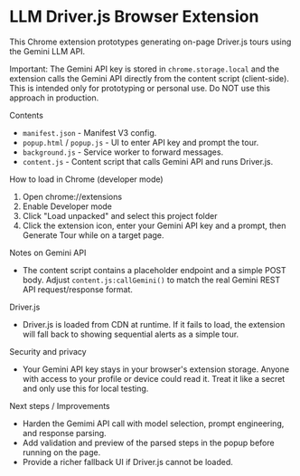 # LLM Driver.js Browser Extension

This Chrome extension prototypes generating on-page Driver.js tours using the Gemini LLM API.

Important: The Gemini API key is stored in `chrome.storage.local` and the extension calls the Gemini API directly from the content script (client-side). This is intended only for prototyping or personal use. Do NOT use this approach in production.

Contents
- `manifest.json` - Manifest V3 config.
- `popup.html` / `popup.js` - UI to enter API key and prompt the tour.
- `background.js` - Service worker to forward messages.
- `content.js` - Content script that calls Gemini API and runs Driver.js.

How to load in Chrome (developer mode)
1. Open chrome://extensions
2. Enable Developer mode
3. Click "Load unpacked" and select this project folder
4. Click the extension icon, enter your Gemini API key and a prompt, then Generate Tour while on a target page.

Notes on Gemini API
- The content script contains a placeholder endpoint and a simple POST body. Adjust `content.js:callGemini()` to match the real Gemini REST API request/response format.

Driver.js
- Driver.js is loaded from CDN at runtime. If it fails to load, the extension will fall back to showing sequential alerts as a simple tour.

Security and privacy
- Your Gemini API key stays in your browser's extension storage. Anyone with access to your profile or device could read it. Treat it like a secret and only use this for local testing.

Next steps / Improvements
- Harden the Gemimi API call with model selection, prompt engineering, and response parsing.
- Add validation and preview of the parsed steps in the popup before running on the page.
- Provide a richer fallback UI if Driver.js cannot be loaded.
